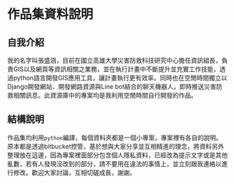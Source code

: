 # 作品集資料說明

## 自我介紹

我的名字叫張盛涵，目前在國立高雄大學災害防救科技研究中心擔任資訊組長，負責GIS以及網頁等資訊相關之業務，並在執行計畫中不斷提升並充實工作技能，透過python語言開發GIS應用工具，讓計畫執行更有效率。同時也在空閒時間獨立以Django開發網站、開發網路資源與Line  bot結合的聊天機器人，即時推送災害防救相關訊息。此資源庫中的專案均是我利用空閒時間自行開發的作品。

## 結構說明

作品集均利用`python`編譯，每個資料夾都是一個小專案，專案裡有各自的說明。原本都是透過bitbucket控管，基於想與大家分享並互相精進的理念，將資料另外整理放在這邊，因為專案裡面部分包含個人隱私資料，已經改為提示文字或是其他亂數，若有人發現沒改到的部分，請不要用在違法的事情上，並立刻跟我連絡以進行修改。歡迎大家討論，互相切磋成長，謝謝。
